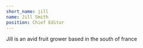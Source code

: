 ```yaml
---
short_name: jill
name: Jill Smith
position: Chief Editor
---
```

Jill is an avid fruit grower based in the south of france